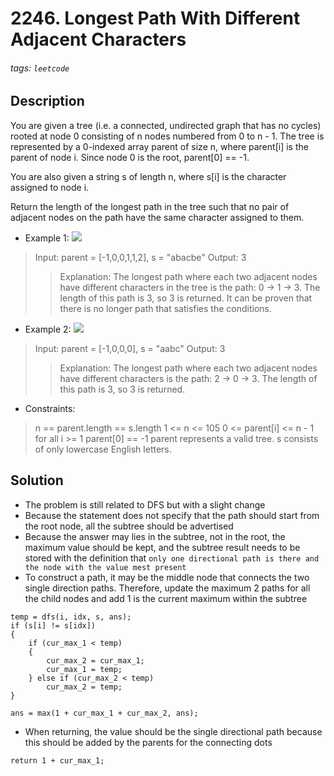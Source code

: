 # 2246. Longest Path With Different Adjacent Characters
###### tags: `leetcode`
## Description
You are given a tree (i.e. a connected, undirected graph that has no cycles) rooted at node 0 consisting of n nodes numbered from 0 to n - 1. The tree is represented by a 0-indexed array parent of size n, where parent[i] is the parent of node i. Since node 0 is the root, parent[0] == -1.

You are also given a string s of length n, where s[i] is the character assigned to node i.

Return the length of the longest path in the tree such that no pair of adjacent nodes on the path have the same character assigned to them.

- Example 1:
![](https://i.imgur.com/VcD7wfL.png)

>Input: parent = [-1,0,0,1,1,2], s = "abacbe"
Output: 3
>>Explanation: The longest path where each two adjacent nodes have different characters in the tree is the path: 0 -> 1 -> 3. The length of this path is 3, so 3 is returned.
It can be proven that there is no longer path that satisfies the conditions. 

- Example 2:
![](https://i.imgur.com/gqs7a4i.png)

>Input: parent = [-1,0,0,0], s = "aabc"
Output: 3
>>Explanation: The longest path where each two adjacent nodes have different characters is the path: 2 -> 0 -> 3. The length of this path is 3, so 3 is returned.

- Constraints:

>n == parent.length == s.length
1 <= n <= 105
0 <= parent[i] <= n - 1 for all i >= 1
parent[0] == -1
parent represents a valid tree.
s consists of only lowercase English letters.

## Solution
- The problem is still related to DFS but with a slight change
- Because the statement does not specify that the path should start from the root node, all the subtree should be advertised
- Because the answer may lies in the subtree, not in the root, the maximum value should be kept, and the subtree result needs to be stored with the definition that `only one directional path is there and the node with the value mest present`
- To construct a path, it may be the middle node that connects the two single direction paths. Therefore, update the maximum 2 paths for all the child nodes and add 1 is the current maximum within the subtree
```cpp=
temp = dfs(i, idx, s, ans);
if (s[i] != s[idx])
{
    if (cur_max_1 < temp)
    {
        cur_max_2 = cur_max_1;
        cur_max_1 = temp;
    } else if (cur_max_2 < temp)
        cur_max_2 = temp;
}
```

```cpp=
ans = max(1 + cur_max_1 + cur_max_2, ans);
```
- When returning, the value should be the single directional path because this should be added by the parents for the connecting dots
```cpp=
return 1 + cur_max_1;
```